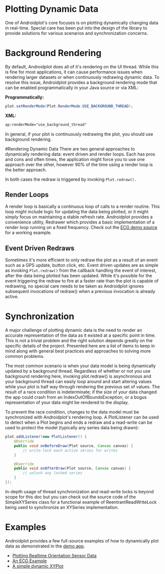 # Plotting Dynamic Data
One of Androidplot's core focuses is on plotting dynamically changing data in real-time.  Special care has
been put into the design of the library to provide solutions for various scenarios and synchronization concerns.

# Background Rendering
By default, Androidplot does all of it's rendering on the UI thread.  While this is fine for most applications,
it can cause performance issues when rendering larger datasets or when continuously redrawing dynamic data.
To resolve this issue, Androidplot provides a background rendering mode that can be enabled programmatically in
your Java source or via XML:

**Programmatically:**
```java
plot.setRenderMode(Plot.RenderMode.USE_BACKGROUND_THREAD);
```

**XML:**
```xml
ap:renderMode="use_background_thread"
```

In general, if your plot is continuously redrawing the plot, you should use background rendering.

#Rendering Dynamic Data
There are two general approaches to dynamically rendering data: event driven and render loops.  Each has
pros and cons and often times, the application might force you to use one approach over the other, however
90% of the time using a render loop is the better approach.

In both cases the redraw is triggered by invoking `Plot.redraw().`
 
## Render Loops
A render loop is basically a continuous loop of calls to a render routine.  This loop might
include logic for updating the data being plotted, or it might simply focus on maintaining  a stable refresh rate.
Androidplot provides a convenience utility, Redrawer which provides a basic implementation of a render loop
running on a fixed frequency.  Check out the [ECG demo source](../demoapp/src/main/java/com/androidplot/demos/ECGExample.java)  for a working example.
 
## Event Driven Redraws
Sometimes it's more efficient to only redraw the plot as a result of an event such as a GPS update, button click, etc.
Event driven updates are as simple as invoking `Plot.redraw()` from the callback handling the event of interest,
after the data being plotted has been updated.  While it's possible for the event triggering the redraw
to fire at a faster rate than the plot is capable of redrawing, no special care needs to be taken as Androidplot
ignores subsequent invocations of redraw() when a previous invocation is already active.

# Synchronization
A major challenge of plotting dynamic data is the need to render an accurate representation of the data
as it existed at a specific point in time.  This is not a trivial problem and the right solution depends
greatly on the specific details of the project.  Presented here are a list of items to keep in mind 
along with general best practices and approaches to solving more common problems.

The most common scenario is when your data model is being dynamically updated by a background thread.
Regardless of whether or not you use background rendering here, invoking plot.redraw() is asynchronous
and your background thread can easily loop around and start altering values while your plot is half way through
rendering the previous set of values.  The result of a race condition is indeterminate; if the size of your data
changed the app could crash from an IndexOutOfBoundsException, or a bogus representation of your data might
be rendered to the display.

To prevent the race condition, changes to the data model must be synchronized with Androidplot's 
rendering loop.  A PlotListener can be used to detect when a Plot begins and ends a redraw and a read-write 
can be used to protect the model (typically any series data being drawn):

```java
plot.addListener(new PlotListener() {
    @Override
    public void onBeforeDraw(Plot source, Canvas canvas) {
        // write-lock each active series for writes 
    }

    @Override
    public void onAfterDraw(Plot source, Canvas canvas) {
        // unlock any locked series
    }
});
```        

In-depth usage of thread synchronization and read-write locks is beyond scope for this doc but you can 
check out the source code of the SimpleXYSeries class for a functional example of ReentrantReadWriteLock
being used to synchronize an XYSeries implementation.

# Examples
Androidplot provides a few full-source examples of how to dynamically plot data as demonstrated
in the [demo app](https://play.google.com/store/apps/details?id=com.androidplot.demos&hl=en).

* [Plotting Realtime Orientation Sensor Data](../demoapp/src/main/java/com/androidplot/demos/OrientationSensorExampleActivity.java)
* [An ECG Example](../demoapp/src/main/java/com/androidplot/demos/ECGExample.java)
* [A simple dynamic XYPlot](../demoapp/src/main/java/com/androidplot/demos/DynamicXYPlotActivity.java)